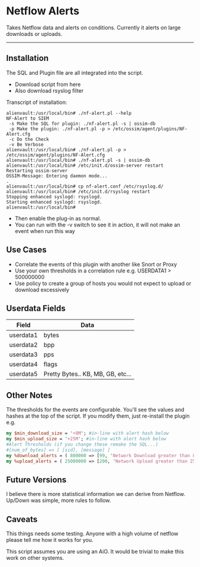 Netflow Alerts
===========================================

Takes Netflow data and alerts on conditions.  Currently it alerts on large downloads or uploads.

-------------------

Installation
--------

The SQL and Plugin file are all integrated into the script.

- Download script from here
- Also download rsyslog filter

Transcript of installation:

```ShellSession
alienvault:/usr/local/bin# ./nf-alert.pl --help
NF-Alert to SIEM
 -s Make the SQL for plugin: ./nf-alert.pl -s | ossim-db
 -p Make the plugin: ./nf-alert.pl -p > /etc/ossim/agent/plugins/NF-Alert.cfg
 -c Do the Check
 -v Be Verbose
alienvault:/usr/local/bin# ./nf-alert.pl -p > /etc/ossim/agent/plugins/NF-Alert.cfg
alienvault:/usr/local/bin# ./nf-alert.pl -s | ossim-db
alienvault:/usr/local/bin# /etc/init.d/ossim-server restart
Restarting ossim-server
OSSIM-Message: Entering daemon mode...
.
alienvault:/usr/local/bin# cp nf-alert.conf /etc/rsyslog.d/
alienvault:/usr/local/bin# /etc/init.d/rsyslog restart
Stopping enhanced syslogd: rsyslogd.
Starting enhanced syslogd: rsyslogd.
alienvault:/usr/local/bin#
```

- Then enable the plug-in as normal.
- You can run with the -v switch to see it in action, it will not make an event when run this way

Use Cases
-----------
- Correlate the events of this plugin with another like Snort or Proxy
- Use your own thresholds in a correlation rule e.g. USERDATA1 > 500000000
- Use policy to create a group of hosts you would not expect to upload or download excessively


Userdata Fields
----------

Field | Data
----- | ------
userdata1 | bytes
userdata2 | bpp
userdata3 | pps
userdata4 | flags
userdata5 | Pretty Bytes.. KB, MB, GB, etc...

Other Notes
-----------
The thresholds for the events are configurable.  You'll see the values and hashes at the top of the script.  If you modify them, just re-install the plugin e.g.

```perl
my $min_download_size = '+8M'; #in-line with alert hash below
my $min_upload_size = '+25M'; #in-line with alert hash below
#Alert Thresholds (if you change these remake the SQL...)
#[num_of_bytes] => [ [sid], [message] ]
my %download_alerts = ( 800000 => [99, 'Network Download greater than 8M'], 25000000 => [100, 'Network Download greater than 25M'], 100000000 => [101, 'Network Download greater than 100M'] );
my %upload_alerts = ( 25000000 => [200, 'Network Upload greater than 25M'], 100000000 => [201, 'Network Upload greater than 100M'] );
```

Future Versions
-----------
I believe there is more statistical information we can derive from Netflow.  Up/Down was simple, more rules to follow.

Caveats
-----------
This things needs some testing.  Anyone with a high volume of netflow please tell me how it works for you.

This script assumes you are using an AiO.  It would be trivial to make this work on other systems.
